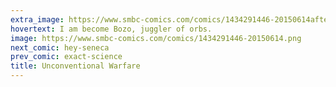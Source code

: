 ```yaml
---
extra_image: https://www.smbc-comics.com/comics/1434291446-20150614after.png
hovertext: I am become Bozo, juggler of orbs.
image: https://www.smbc-comics.com/comics/1434291446-20150614.png
next_comic: hey-seneca
prev_comic: exact-science
title: Unconventional Warfare
---
```


